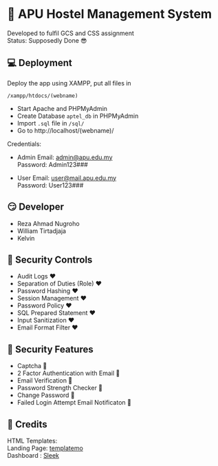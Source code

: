 # :hotel: APU Hostel Management System

Developed to fulfil GCS and CSS assignment   
Status: Supposedly Done :sunglasses:

## :computer: Deployment
Deploy the app using XAMPP, put all files in   
```
/xampp/htdocs/(webname)
```

- Start Apache and PHPMyAdmin   
- Create Database `aptel_db` in PHPMyAdmin
- Import `.sql` file in `/sql/` 
- Go to http://localhost/(webname)/ 

Credentials:   
- Admin
  Email: admin@apu.edu.my   
  Password: Admin123###   

- User
  Email: user@mail.apu.edu.my   
  Password: User123###

## :smirk: Developer
- Reza Ahmad Nugroho
- William Tirtadjaja
- Kelvin


## :closed_lock_with_key: Security Controls
- Audit Logs :heart:
- Separation of Duties (Role) :heart:
- Password Hashing :heart:
- Session Management :heart:
- Password Policy :heart:
- SQL Prepared Statement :heart:
- Input Sanitization :heart:
- Email Format Filter :heart:

## :closed_lock_with_key: Security Features
- Captcha :black_heart:
- 2 Factor Authentication with Email :black_heart:
- Email Verification :black_heart:
- Password Strength Checker :black_heart:
- Change Password :black_heart:
- Failed Login Attempt Email Notificaton :black_heart:

## :pray: Credits
HTML Templates:   
  Landing Page: [templatemo](https://templatemo.com/tm-522-venue)   
  Dashboard   : [Sleek](https://github.com/tafcoder/sleek-dashboard)   
